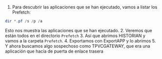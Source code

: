 1. Para descubrir las aplicaciones que se han ejecutado, vamos a listar los Prefetch:
```powershell
dir *.pf /s /p /a
```
Esto nos muestra las aplicaciones que se han ejecutado.
2. Veremos que están todos en el directorio `Prefetch`
3. Así que abrimos HISTORIAN y vamos a la carpeta `Prefetch`.
4. Exportamos con ExportAPP y lo abrimos
5. Y ahora buscamos algo sospechoso como TPVCGATEWAY, que era una aplicación que hacía de puerta de enlace trasera
